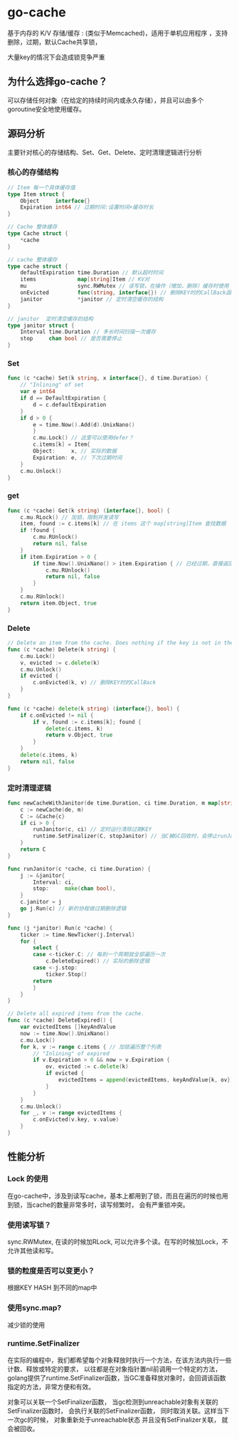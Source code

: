 # go-cache
基于内存的 K/V 存储/缓存 : (类似于Memcached)，适用于单机应用程序 ，支持删除，过期，默认Cache共享锁，

大量key的情况下会造成锁竞争严重

## 为什么选择go-cache？
可以存储任何对象（在给定的持续时间内或永久存储），并且可以由多个goroutine安全地使用缓存。

## 源码分析
主要针对核心的存储结构、Set、Get、Delete、定时清理逻辑进行分析

### 核心的存储结构
```go
// Item 每一个具体缓存值
type Item struct {
    Object     interface{}
    Expiration int64 // 过期时间:设置时间+缓存时长
}

// Cache 整体缓存
type Cache struct {
    *cache
}

// cache 整体缓存
type cache struct {
    defaultExpiration time.Duration // 默认超时时间
    items             map[string]Item // KV对
    mu                sync.RWMutex // 读写锁，在操作（增加，删除）缓存时使用
    onEvicted         func(string, interface{}) // 删除KEY时的CallBack函数
    janitor           *janitor // 定时清空缓存的结构
}

// janitor  定时清空缓存的结构
type janitor struct {
    Interval time.Duration // 多长时间扫描一次缓存
    stop     chan bool // 是否需要停止
}

```

### Set
```go
func (c *cache) Set(k string, x interface{}, d time.Duration) {
    // "Inlining" of set
    var e int64
    if d == DefaultExpiration {
        d = c.defaultExpiration
    }
    if d > 0 {
        e = time.Now().Add(d).UnixNano()
        }
        c.mu.Lock() // 这里可以使用defer？
        c.items[k] = Item{
        Object:     x, // 实际的数据
        Expiration: e, // 下次过期时间
    }
    c.mu.Unlock()
}
```

### get
```go
func (c *cache) Get(k string) (interface{}, bool) {
    c.mu.RLock() // 加锁，限制并发读写
    item, found := c.items[k] // 在 items 这个 map[string]Item 查找数据
    if !found {
        c.mu.RUnlock()
        return nil, false
    }
    if item.Expiration > 0 {
        if time.Now().UnixNano() > item.Expiration { // 已经过期，直接返回nil，为什么在这里不直接就删除了呢？
            c.mu.RUnlock()
            return nil, false
        }
    }
    c.mu.RUnlock()
    return item.Object, true
}
```

### Delete
```go
// Delete an item from the cache. Does nothing if the key is not in the cache.
func (c *cache) Delete(k string) {
    c.mu.Lock()
    v, evicted := c.delete(k)
    c.mu.Unlock()
    if evicted {
        c.onEvicted(k, v) // 删除KEY时的CallBack
    }
}

func (c *cache) delete(k string) (interface{}, bool) {
    if c.onEvicted != nil {
        if v, found := c.items[k]; found {
            delete(c.items, k)
            return v.Object, true
        }
    }
    delete(c.items, k)
    return nil, false
}
```

### 定时清理逻辑

```go
func newCacheWithJanitor(de time.Duration, ci time.Duration, m map[string]Item) *Cache {
    c := newCache(de, m)
    C := &Cache{c}
    if ci > 0 {
        runJanitor(c, ci) // 定时运行清除过期KEY
        runtime.SetFinalizer(C, stopJanitor) // 当C被GC回收时，会停止runJanitor 中的协程
    }
    return C
}

func runJanitor(c *cache, ci time.Duration) {
    j := &janitor{
        Interval: ci,
        stop:     make(chan bool),
    }
    c.janitor = j
    go j.Run(c) // 新的协程做过期删除逻辑
}

func (j *janitor) Run(c *cache) {
    ticker := time.NewTicker(j.Interval)
    for {
        select {
        case <-ticker.C: // 每到一个周期就全部遍历一次
            c.DeleteExpired() // 实际的删除逻辑
        case <-j.stop:
            ticker.Stop()
        return
        }
    }
}

// Delete all expired items from the cache.
func (c *cache) DeleteExpired() {
    var evictedItems []keyAndValue
    now := time.Now().UnixNano()
    c.mu.Lock()
    for k, v := range c.items { // 加锁遍历整个列表
        // "Inlining" of expired
        if v.Expiration > 0 && now > v.Expiration {
            ov, evicted := c.delete(k)
            if evicted {
                evictedItems = append(evictedItems, keyAndValue{k, ov})
            }
        }
    }
    c.mu.Unlock()
    for _, v := range evictedItems {
        c.onEvicted(v.key, v.value)
    }
}
```

## 性能分析
### Lock 的使用
在go-cache中，涉及到读写cache，基本上都用到了锁，而且在遍历的时候也用到锁，当cache的数量非常多时，读写频繁时， 会有严重锁冲突。
### 使用读写锁？
sync.RWMutex, 在读的时候加RLock, 可以允许多个读。在写的时候加Lock，不允许其他读和写。
### 锁的粒度是否可以变更小？
根据KEY HASH 到不同的map中
### 使用sync.map?
减少锁的使用
### runtime.SetFinalizer
在实际的编程中，我们都希望每个对象释放时执行一个方法，在该方法内执行一些计数、释放或特定的要求， 以往都是在对象指针置nil前调用一个特定的方法， golang提供了runtime.SetFinalizer函数，当GC准备释放对象时，会回调该函数指定的方法，非常方便和有效。

对象可以关联一个SetFinalizer函数， 当gc检测到unreachable对象有关联的SetFinalizer函数时， 会执行关联的SetFinalizer函数， 同时取消关联。这样当下一次gc的时候， 对象重新处于unreachable状态 并且没有SetFinalizer关联， 就会被回收。